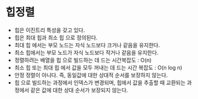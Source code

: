 # 힙정렬

- 힙은 이진트리 특성을 갖고 있다.
- 힙은 최대 힙과 최소 힙 으로 정의된다.
- 최대 힙 에서는 부모 노드는 자식 노드보다 크거나 같음을 유지한다.
- 최소 힙에서는 부모 노드가 자식 노드보다 작거나 같음을 유지한다.
- 정렬하려는 배열을 힙 으로 빌드하는 데 드는 시간복잡도 : O(n)
- 최소 힙 또는 최대 힙 에서 값을 모두 꺼내는 데 드는 시간 복잡도 : O(n log n)
- 안정 정렬이 아니다. 즉, 동일값에 대한 상대적 순서를 보장하지 않는다.
- 힙 으로 빌드하는 과정에서 인덱스가 변경되며, 힙에서 값을 추출할 때 교환되는 과정에서 같은 값에 대한 상대 순서가 보장되지 않는다. 
